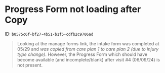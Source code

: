 # Progress Form not loading after Copy

ID: `b0575c6f-bf27-4b51-b1f5-cdfb2c9706ad`

> Looking at the manage forms link, the intake form was completed at 05/29 and _was copied from care plan 1 to care plan 2 (due to injury type change)_. However, the Progress Form which should have become available (and incomplete/blank) after visit #4 (06/09/24) is not present.


